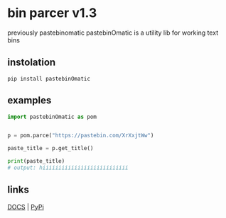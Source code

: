 # bin parcer v1.3
previously pastebinomatic
pastebinOmatic is a utility lib for working text bins

## instolation
```
pip install pastebinOmatic
```

## examples

```python
import pastebinOmatic as pom 


p = pom.parce("https://pastebin.com/XrXxjtWw")

paste_title = p.get_title()

print(paste_title)
# output: hiiiiiiiiiiiiiiiiiiiiiiiiiii
```

## links
<a href="https://github.com/hiikion/bin_parcer/blob/main/DOCS.md">DOCS</a> | <a href="https://pypi.org/project/bin-parcer/">PyPi</a>
